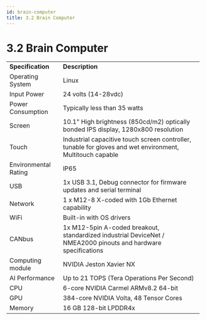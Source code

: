 ```yaml
---
id: brain-computer
title: 3.2 Brain Computer
---
```

# 3.2 Brain Computer
<table>
  <tr>
   <td><strong>Specification</strong>
   </td>
   <td><strong>Description</strong>
   </td>
  </tr>
  <tr>
   <td>Operating System
   </td>
   <td>Linux
   </td>
  </tr>
  <tr>
   <td>Input Power
   </td>
   <td>24 volts (14-28vdc)
   </td>
  </tr>
  <tr>
   <td>Power Consumption
   </td>
   <td>Typically less than 35 watts
   </td>
  </tr>
  <tr>
   <td>Screen
   </td>
   <td>10.1" High brightness (850cd/m2) optically bonded IPS display, 1280x800 resolution
   </td>
  </tr>
  <tr>
   <td>Touch
   </td>
   <td>Industrial capacitive touch screen controller, tunable for gloves and wet environment, Multitouch capable
   </td>
  </tr>
  <tr>
   <td>Environmental Rating
   </td>
   <td>IP65
   </td>
  </tr>
  <tr>
   <td>USB
   </td>
   <td>1x USB 3.1, Debug connector for firmware updates and serial terminal
   </td>
  </tr>
  <tr>
   <td>Network
   </td>
   <td>1 x M12-8 X-coded with 1Gb Ethernet capability
   </td>
  </tr>
  <tr>
   <td>WiFi
   </td>
   <td>Built-in with OS drivers
   </td>
  </tr>
  <tr>
   <td>CANbus
   </td>
   <td>1x M12-5pin A-coded breakout, standardized industrial DeviceNet / NMEA2000 pinouts and hardware specifications
   </td>
  </tr>
  <tr>
   <td>Computing module
   </td>
   <td>NVIDIA Jeston Xavier NX
   </td>
  </tr>
  <tr>
   <td>AI Performance
   </td>
   <td>Up to 21 TOPS (Tera Operations Per Second)
   </td>
  </tr>
  <tr>
   <td>CPU
   </td>
   <td>6-core NVIDIA Carmel ARMv8.2 64-bit
   </td>
  </tr>
  <tr>
   <td>GPU
   </td>
   <td>384-core NVIDIA Volta, 48 Tensor Cores
   </td>
  </tr>
  <tr>
   <td>Memory
   </td>
   <td>16 GB 128-bit LPDDR4x
   </td>
  </tr>
</table>

